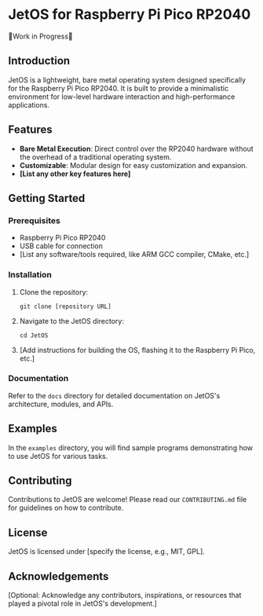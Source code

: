 
# JetOS for Raspberry Pi Pico RP2040

🚧Work in Progress🚧

## Introduction

JetOS is a lightweight, bare metal operating system designed specifically for the Raspberry Pi Pico RP2040. It is built to provide a minimalistic environment for low-level hardware interaction and high-performance applications.

## Features

- **Bare Metal Execution**: Direct control over the RP2040 hardware without the overhead of a traditional operating system.
- **Customizable**: Modular design for easy customization and expansion.
- **[List any other key features here]**

## Getting Started

### Prerequisites

- Raspberry Pi Pico RP2040
- USB cable for connection
- [List any software/tools required, like ARM GCC compiler, CMake, etc.]

### Installation

1. Clone the repository:
   ```
   git clone [repository URL]
   ```

2. Navigate to the JetOS directory:
   ```
   cd JetOS
   ```

3. [Add instructions for building the OS, flashing it to the Raspberry Pi Pico, etc.]

### Documentation

Refer to the `docs` directory for detailed documentation on JetOS's architecture, modules, and APIs.

## Examples

In the `examples` directory, you will find sample programs demonstrating how to use JetOS for various tasks.

## Contributing

Contributions to JetOS are welcome! Please read our `CONTRIBUTING.md` file for guidelines on how to contribute.

## License

JetOS is licensed under [specify the license, e.g., MIT, GPL].

## Acknowledgements

[Optional: Acknowledge any contributors, inspirations, or resources that played a pivotal role in JetOS's development.]
